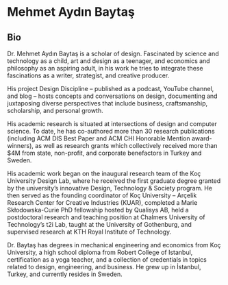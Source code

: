# Mehmet Aydın Baytaş

## Bio

Dr. Mehmet Aydın Baytaş is a scholar of design. Fascinated by science and technology as a child, art and design as a teenager, and economics and philosophy as an aspiring adult, in his work he tries to integrate these fascinations as a writer, strategist, and creative producer.

His project Design Discipline – published as a podcast, YouTube channel, and blog – hosts concepts and conversations on design, documenting and juxtaposing diverse perspectives that include business, craftsmanship, scholarship, and personal growth.

His academic research is situated at intersections of design and computer science. To date, he has co-authored more than 30 research publications (including ACM DIS Best Paper and ACM CHI Honorable Mention award-winners), as well as research grants which collectively received more than $4M from state, non-profit, and corporate benefactors in Turkey and Sweden. 

His academic work began on the inaugural research team of the Koç University Design Lab, where he received the first graduate degree granted by the university’s innovative Design, Technology & Society program. He then served as the founding coordinator of Koç University – Arçelik Research Center for Creative Industries (KUAR), completed a Marie Skłodowska-Curie PhD fellowship hosted by Qualisys AB, held a postdoctoral research and teaching position at Chalmers University of Technology’s t2i Lab, taught at the University of Gothenburg, and supervised research at KTH Royal Institute of Technology.

Dr. Baytaş has degrees in mechanical engineering and economics from Koç University, a high school diploma from Robert College of Istanbul, certification as a yoga teacher, and a collection of credentials in topics related to design, engineering, and business. He grew up in İstanbul, Turkey, and currently resides in Sweden.
